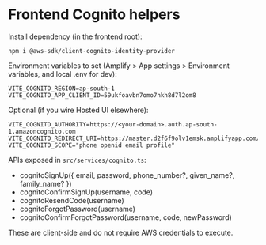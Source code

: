 Frontend Cognito helpers
========================

Install dependency (in the frontend root):

```
npm i @aws-sdk/client-cognito-identity-provider
```

Environment variables to set (Amplify > App settings > Environment variables, and local .env for dev):

```
VITE_COGNITO_REGION=ap-south-1
VITE_COGNITO_APP_CLIENT_ID=59ukfoavbn7omo7hkh8d7l2om8
```

Optional (if you wire Hosted UI elsewhere):

```
VITE_COGNITO_AUTHORITY=https://<your-domain>.auth.ap-south-1.amazoncognito.com
VITE_COGNITO_REDIRECT_URI=https://master.d2f6f9olv1emsk.amplifyapp.com/auth/callback
VITE_COGNITO_SCOPE="phone openid email profile"
```

APIs exposed in `src/services/cognito.ts`:

- cognitoSignUp({ email, password, phone_number?, given_name?, family_name? })
- cognitoConfirmSignUp(username, code)
- cognitoResendCode(username)
- cognitoForgotPassword(username)
- cognitoConfirmForgotPassword(username, code, newPassword)

These are client-side and do not require AWS credentials to execute.
